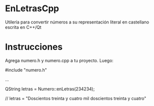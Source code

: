 EnLetrasCpp
===========

Utilería para convertir números a su representación literal en castellano escrita en C++/Qt


Instrucciones
=============

Agrega numero.h y numero.cpp a tu proyecto. Luego:



   #include "numero.h"

   ...

   QString letras = Numero::enLetras(234234);

   // letras = "Doscientos treinta y cuatro mil doscientos treinta y cuatro"



